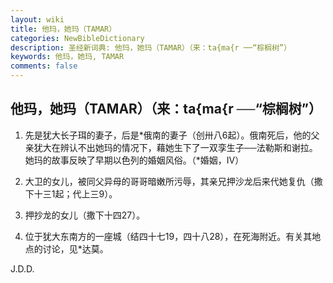 ```yaml
---
layout: wiki
title: 他玛，她玛（TAMAR）
categories: NewBibleDictionary
description: 圣经新词典: 他玛，她玛（TAMAR）（来：ta{ma{r ──“棕榈树”）
keywords: 他玛，她玛, TAMAR
comments: false
---
```


## 他玛，她玛（TAMAR）（来：ta{ma{r ──“棕榈树”）

1. 先是犹大长子珥的妻子，后是*俄南的妻子（创卅八6起）。俄南死后，他的父亲犹大在辨认不出她玛的情况下，藉她生下了一双孪生子──法勒斯和谢拉。她玛的故事反映了早期以色列的婚姻风俗。（*婚姻，IV）

2. 大卫的女儿，被同父异母的哥哥暗嫩所污辱，其亲兄押沙龙后来代她复仇（撒下十三1起；代上三9）。

3. 押抄龙的女儿（撒下十四27）。

4. 位于犹大东南方的一座城（结四十七19，四十八28），在死海附近。有关其地点的讨论，见*达莫。

J.D.D.








